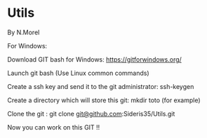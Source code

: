 # Utils
By N.Morel

For Windows:

Download GIT bash for Windows: https://gitforwindows.org/

Launch git bash (Use Linux common commands)

Create a ssh key and send it to the git administrator: ssh-keygen

Create a directory which will store this git: mkdir toto (for example)

Clone the git : git clone git@github.com:Sideris35/Utils.git 

Now you can work on this GIT !! 
